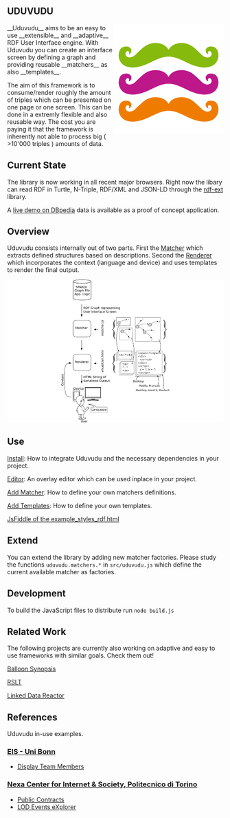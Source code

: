 UDUVUDU 
-------
<img src="/doc/pr/logo.png" align="right" alt="Triple Mustache. Yo." />
__Uduvudu__ aims to be an easy to use __extensible__ and __adaptive__ RDF User Interface engine. With Uduvudu you can create an interface screen by defining a graph and providing reusable __matchers__ as also __templates__. 

The aim of this framework is to consume/render roughly the amount of triples which can be presented on one page or one screen. This can be done in a extremly flexible and also reusable way. The cost you are paying it that the framework is inherently not able to process big ( >10'000 triples ) amounts of data.


Current State
-------------
The library is now working in all recent major browsers. Right now the libary can read RDF in Turtle, N-Triple, RDF/XML and JSON-LD through the [rdf-ext](https://github.com/zazukoians/rdf-ext/) library.

A [live demo on DBpedia](http://dbpedia.exascale.info/) data is available as a proof of concept application.

Overview
--------
Uduvudu consists internally out of two parts. First the [Matcher](/doc/matcher.md) which extracts defined structures based on descriptions. Second the [Renderer](/doc/templates.md) which incorporates the context (language and device) and uses templates to render the final output.

![Schematic Overview](doc/overview.png)

Use
---

[Install](/doc/install.md): How to integrate Uduvudu and the necessary dependencies in your project.

[Editor](/doc/editor.md): An overlay editor which can be used inplace in your project.

[Add Matcher](/doc/matcher.md): How to define your own matchers definitions.

[Add Templates](/doc/templates.md): How to define your own templates.

[JsFiddle of the example_styles_rdf.html](http://jsfiddle.net/j862exfp/12/)

Extend
------
You can extend the library by adding new matcher factories. Please study the functions `uduvudu.matchers.*` in `src/uduvudu.js` which define the current available matcher as factories.

Development
----------

To build the JavaScript files to distribute run `node build.js`

Related Work
------------
The following projects are currently also working on adaptive and easy to use frameworks with similar goals. Check them out!

[Balloon Synopsis](http://schlegel.github.io/balloon/balloon-synopsis.html)

[RSLT](https://github.com/fvitali/rslt)

[Linked Data Reactor](http://ld-r.org/)

References
----------
Uduvudu in-use examples.

### [EIS - Uni Bonn](http://eis.iai.uni-bonn.de/About.html)
  * [Display Team Members](http://aksakalli.github.io/uduvudu-demo/)

### [Nexa Center for Internet & Society, Politecnico di Torino](http://nexa.polito.it/)
  * [Public Contracts](http://public-contracts.nexacenter.org/)
  * [LOD Events eXplorer](http://explorer.nexacenter.org/)

